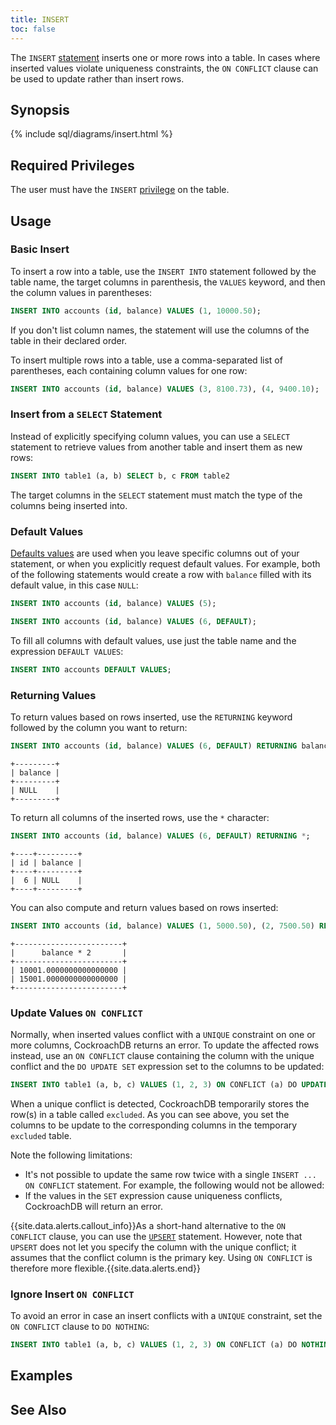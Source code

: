 ```yaml
---
title: INSERT
toc: false
---
```


The `INSERT` [statement](sql-statements.html) inserts one or more rows into a table. In cases where inserted values violate uniqueness constraints, the `ON CONFLICT` clause can be used to update rather than insert rows. 

<div id="toc"></div>

## Synopsis

{% include sql/diagrams/insert.html %}

## Required Privileges

The user must have the `INSERT` [privilege](privileges.html) on the table. 

## Usage

### Basic Insert

To insert a row into a table, use the `INSERT INTO` statement followed by the table name, the target columns in parenthesis, the `VALUES` keyword, and then the column values in parentheses:

~~~ sql
INSERT INTO accounts (id, balance) VALUES (1, 10000.50);
~~~

If you don't list column names, the statement will use the columns of the table in their declared order.

To insert multiple rows into a table, use a comma-separated list of parentheses, each containing column values for one row:

~~~ sql
INSERT INTO accounts (id, balance) VALUES (3, 8100.73), (4, 9400.10);
~~~

### Insert from a `SELECT` Statement

Instead of explicitly specifying column values, you can use a `SELECT` statement to retrieve values from another table and insert them as new rows:

~~~ sql
INSERT INTO table1 (a, b) SELECT b, c FROM table2   
~~~

The target columns in the `SELECT` statement must match the type of the columns being inserted into.

### Default Values

[Defaults values](data-definition.html) are used when you leave specific columns out of your statement, or when you explicitly request default values. For example, both of the following statements would create a row with `balance` filled with its default value, in this case `NULL`:

~~~ sql
INSERT INTO accounts (id, balance) VALUES (5);

INSERT INTO accounts (id, balance) VALUES (6, DEFAULT);
~~~

To fill all columns with default values, use just the table name and the expression `DEFAULT VALUES`:

~~~ sql
INSERT INTO accounts DEFAULT VALUES;
~~~

### Returning Values

To return values based on rows inserted, use the `RETURNING` keyword followed by the column you want to return:

~~~ sql
INSERT INTO accounts (id, balance) VALUES (6, DEFAULT) RETURNING balance;
~~~
~~~
+---------+
| balance |
+---------+
| NULL    |
+---------+
~~~

To return all columns of the inserted rows, use the `*` character:

~~~ sql
INSERT INTO accounts (id, balance) VALUES (6, DEFAULT) RETURNING *;
~~~
~~~
+----+---------+
| id | balance |
+----+---------+
|  6 | NULL    |
+----+---------+
~~~

You can also compute and return values based on rows inserted:

~~~ sql
INSERT INTO accounts (id, balance) VALUES (1, 5000.50), (2, 7500.50) RETURNING balance * 2;
~~~
~~~
+------------------------+
|      balance * 2       |
+------------------------+
| 10001.0000000000000000 |
| 15001.0000000000000000 |
+------------------------+
~~~

### Update Values `ON CONFLICT`

Normally, when inserted values conflict with a `UNIQUE` constraint on one or more columns, CockroachDB returns an error. To update the affected rows instead, use an `ON CONFLICT` clause containing the column with the unique conflict and the `DO UPDATE SET` expression set to the columns to be updated:

~~~ sql
INSERT INTO table1 (a, b, c) VALUES (1, 2, 3) ON CONFLICT (a) DO UPDATE SET b = excluded.b, c = excluded.c;
~~~ 

When a unique conflict is detected, CockroachDB temporarily stores the row(s) in a table called `excluded`. As you can see above, you set the columns to be update to the corresponding columns in the temporary `excluded` table.

Note the following limitations:

-   It's not possible to update the same row twice with a single `INSERT ... ON CONFLICT` statement. For example, the following would not be allowed:
-   If the values in the `SET` expression cause uniqueness conflicts, CockroachDB will return an error. 

{{site.data.alerts.callout_info}}As a short-hand alternative to the <code>ON CONFLICT</code> clause, you can use the <code><a href="https://cockroachlabs.com/docs/upsert.html">UPSERT</a></code> statement. However, note that <code>UPSERT</code> does not let you specify the column with the unique conflict; it assumes that the conflict column is the primary key. Using <code>ON CONFLICT</code> is therefore more flexible.{{site.data.alerts.end}}

### Ignore Insert `ON CONFLICT`

To avoid an error in case an insert conflicts with a `UNIQUE` constraint, set the `ON CONFLICT` clause to `DO NOTHING`:

~~~ sql
INSERT INTO table1 (a, b, c) VALUES (1, 2, 3) ON CONFLICT (a) DO NOTHING;
~~~

## Examples

## See Also